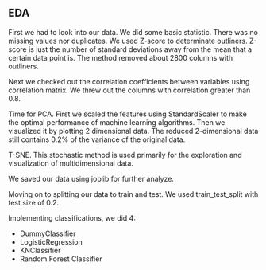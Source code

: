 ## EDA
First we had to look into our data. We did some basic statistic.
There was no missing values nor duplicates. We used Z-score to determinate
outliners. Z-score is just the number of standard deviations away from the 
mean that a certain data point is. The method removed about 2800 columns with
outliners. 

Next we checked out the correlation coefficients between variables using correlation
matrix. We threw out the columns with correlation greater than 0.8.

Time for PCA. First we scaled the features using StandardScaler to make the optimal
performance of machine learning algorithms. Then we visualized it by plotting 2 
dimensional data. The reduced 2-dimensional data still contains 0.2% of the variance 
of the original data.

T-SNE. This stochastic method is used primarily for the exploration and visualization 
of multidimensional data.

We saved our data using joblib for further analyze.

Moving on to splitting our data to train and test. We used train_test_split with test 
size of 0.2. 

Implementing classifications, we did 4:
+ DummyClassifier
+ LogisticRegression
+ KNClassifier
+ Random Forest Classifier